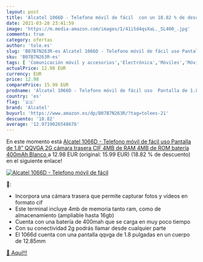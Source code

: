 ```yaml
---
layout: post
title: 'Alcatel 1066D - Telefono móvil de fácil  con un 18.82 % de descuento'
date: 2021-03-28 23:41:59
image: 'https://m.media-amazon.com/images/I/41i5d4qsXaL._SL400_.jpg'
comments: true
category: ofertas
author: 'tole.es'
slug: 'B07B7N263R-es Alcatel 1066D - Telefono móvil de fácil uso Pantalla de...'
sku: 'B07B7N263R-es'
tags: [ 'Comunicación móvil y accesorios','Electrónica','Móviles','Móviles y smartphones libres','alcatel','móvil','ram', ]
actualPrice: 12.98 EUR
currency: EUR
price: 12.98
comparePrice: 15.99 EUR
prodname: 'Alcatel 1066D - Telefono móvil de fácil uso  Pantalla de 1.8” QQVGA  2G  cámara trasera CIF  4MB de RAM  4MB de ROM  batería 400mAh  Blanco '
country: 'es'
flag: '🇪🇸'
brand: 'Alcatel'
buyurl: 'https://www.amazon.es/dp/B07B7N263R/?tag=tolees-21'
descuento: '18.82'
average: '12.9719026548676'
---
```


En este momento está [Alcatel 1066D - Telefono móvil de fácil uso  Pantalla de 1.8” QQVGA  2G  cámara trasera CIF  4MB de RAM  4MB de ROM  batería 400mAh  Blanco ](https://www.amazon.es/dp/B07B7N263R/?tag=tolees-21) a 12.98 EUR (original: 15.99 EUR) (18.82 %  de descuento) en el siguiente enlace!

[![Alcatel 1066D - Telefono móvil de fácil ](https://m.media-amazon.com/images/I/41i5d4qsXaL._SL400_.jpg)](https://www.amazon.es/dp/B07B7N263R/?tag=tolees-21)

🔎:

- Incorpora una cámara trasera que permite capturar fotos y vídeos en formato cif
- Este terminal incluye 4mb de memoria tanto ram, como de almacenamiento (ampliable hasta 16gb)
- Cuenta con una batería de 400mah que se carga en muy poco tiempo
- Con su conectividad 2g podrás llamar desde cualquier parte
- El 1066d cuenta con una pantalla qqvga de 1.8 pulgadas en un cuerpo de 12.85mm

[🛒 Aquí!!!](https://www.amazon.es/dp/B07B7N263R/?tag=tolees-21)
